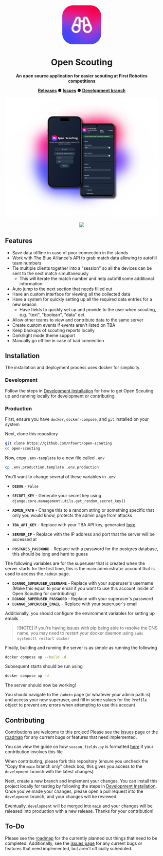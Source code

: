 <div align="center">

  ![Open Scouting logo](repo/images/icon.png)

  <h1>Open Scouting</h1>

  **An open source application for easier scouting at First Robotics competitions**

  **[Releases](https://github.com/nfoert/open-scouting/releases) ● [Issues](https://github.com/nfoert/open-scouting/issues) ● [Development branch](https://github.com/nfoert/open-scouting/tree/development)**

</div>

<div align="center">

  ![Open Scouting screenshot on mobile](repo/images/mobile.png)

</div>

<p align="center">
  <a href="https://skillicons.dev">
    <img src="https://skillicons.dev/icons?i=django,python,html,css,js,tailwind" />
  </a>
</p>


## Features
- Save data offline in case of poor connection in the stands
- Work with The Blue Alliance's API to grab match data allowing to autofill team numbers
- Tie multiple clients together into a "session" so all the devices can be sent to the next match simultaneously
  - This will iterate the match number and help autofill some additional information
- Auto jump to the next section that needs filled out
- Have an custom interface for viewing all the collected data
- Have a system for quickly setting up all the required data entries for a new season
  - Have fields to quickly set up and provide to the user when scouting, e.g. "text", "boolean", "data" ect.
- Allow other teams to view and contribute data to the same server
- Create custom events if events aren't listed on TBA
- Keep backups of scouting reports locally
- Dark/light mode theme support
- Manually go offline in case of bad connection

## Installation
The installation and deployment process uses docker for simplicity.
### Development
Follow the steps in [Development Installation](./docs/Development_Installation.md) for how to get Open Scouting up and running locally for development or contributing

### Production
First, ensure you have `docker`, `docker-compose`, and `git` installed on your system

Next, clone this repository
```bash
git clone https://github.com/nfoert/open-scouting
cd open-scouting
```

Now, copy `.env-template` to a new file called `.env`
```bash
cp .env.production.template .env.production
```

You'll want to change several of these variables in `.env`
- **`DEBUG`** - `False`
- **`SECRET_KEY`** - Generate your secret key using `django.core.management.utils.get_random_secret_key()`
- **`ADMIN_PATH`** - Change this to a random string or something specific that only you would know, protects the admin page from attacks
- **`TBA_API_KEY`** - Replace with your TBA API key, generated [here](https://www.thebluealliance.com/account)
- **`SERVER_IP`** - Replace with the IP address and port that the server will be accessed at

- **`POSTGRES_PASSWORD`** - Replace with a password for the postgres database, this should be long and hard to guess
  
The following variables are for the superuser that is created when the server starts for the first time, this is the main administrator account that is used to access the `/admin` page.
- **`DJANGO_SUPERUSER_USERNAME`** - Replace with your superuser's username (Make this equal to your email if you want to use this account inside of Open Scouting for contributing)
- **`DJANGO_SUPERUSER_PASSWORD`** - Replace with your superuser's password
- **`DJANGO_SUPERUSER_EMAIL`** - Replace with your superuser's email

Additionally, you should configure the environment variables for setting up emails

> ![NOTE]
> If you're having issues with pip being able to resolve the DNS name, you may need to restart your docker daemon using `sudo systemctl restart docker`

Finally, building and running the server is as simple as running the following
```bash
docker compose up --build -d
```

Subsequent starts should be run using
```bash
docker compose up -d
```

The server should now be working!

You should navigate to the `/admin` page (or whatever your admin path is) and access your new superuser, and fill in some values for the `Profile` object to prevent any errors when attempting to use this account

## Contributing
Contributions are welcome to this project! Please see the [issues](https://github.com/nfoert/open-scouting/issues) page or the [roadmap](/docs/ROADMAP.md) for any current bugs or features that need implemented.

You can view the guide on how `season_fields.py` is formatted [here](/docs/Formatting_Season_Fields.md) if your contribution involves this file

When contributing, please fork this repository (ensure you uncheck the "Copy the `main` branch only" check box, this gives you access to the `development` branch with the latest changes)

Next, create a new branch and implement your changes. You can install this project locally for testing by following the steps in [Development Installation](#development-installation). Once you've made your changes, please open a pull request into the `development` branch, and your changes will be reviewed.

Eventually, `development` will be merged into `main` and your changes will be released into production with a new release. Thanks for your contribution!

## To-Do
Please see the [roadmap](/docs/ROADMAP.md) for the currently planned out things that need to be completed. Additionally, see the [issues page](https://github.com/nfoert/open-scouting/issues) for any current bugs or features that need implemented, but aren't officially scheduled.